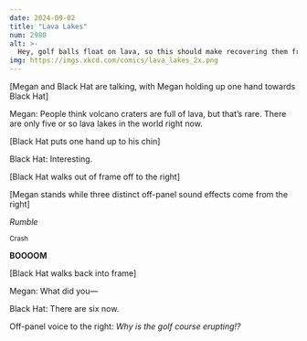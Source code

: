 ```yaml
---
date: 2024-09-02
title: "Lava Lakes"
num: 2980
alt: >-
  Hey, golf balls float on lava, so this should make recovering them from the hazards easier.
img: https://imgs.xkcd.com/comics/lava_lakes_2x.png
---
```

[Megan and Black Hat are talking, with Megan holding up one hand towards Black Hat]

Megan: People think volcano craters are full of lava, but that’s rare. There are only five or so lava lakes in the world right now.

[Black Hat puts one hand up to his chin]

Black Hat: Interesting.

[Black Hat walks out of frame off to the right]

[Megan stands while three distinct off-panel sound effects come from the right]

<i>Rumble</i>

<small>Crash</small>

<strong>BOOOOM</strong>

[Black Hat walks back into frame]

Megan: What did you&mdash;

Black Hat: There are six now.

Off-panel voice to the right: <i>Why is the golf course erupting!?</i>